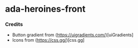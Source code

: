# ada-heroines-front

### Credits

- Button gradient from (https://uigradients.com/)[uiGradients]
- Icons from (https://css.gg/)[css.gg]
